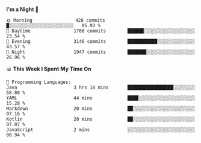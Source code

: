 <!--START_SECTION:waka-->
**I'm a Night 🦉** 

```text
🌞 Morning                428 commits         █░░░░░░░░░░░░░░░░░░░░░░░░   05.93 % 
🌆 Daytime                1700 commits        ██████░░░░░░░░░░░░░░░░░░░   23.54 % 
🌃 Evening                3146 commits        ███████████░░░░░░░░░░░░░░   43.57 % 
🌙 Night                  1947 commits        ███████░░░░░░░░░░░░░░░░░░   26.96 % 
```


📊 **This Week I Spent My Time On** 

```text
💬 Programming Languages: 
Java                     3 hrs 18 mins       █████████████████░░░░░░░░   68.88 % 
YAML                     44 mins             ████░░░░░░░░░░░░░░░░░░░░░   15.28 % 
Markdown                 20 mins             ██░░░░░░░░░░░░░░░░░░░░░░░   07.16 % 
Kotlin                   20 mins             ██░░░░░░░░░░░░░░░░░░░░░░░   07.07 % 
JavaScript               2 mins              ░░░░░░░░░░░░░░░░░░░░░░░░░   00.94 % 
```


<!--END_SECTION:waka-->
